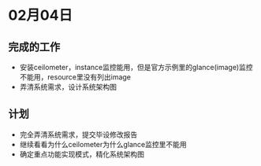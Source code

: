 # 02月04日

## 完成的工作

- 安装ceilometer，instance监控能用，但是官方示例里的glance(image)监控不能用，resource里没有列出image
- 弄清系统需求，设计系统架构图

## 计划

- 完全弄清系统需求，提交毕设修改报告
- 继续看看为什么ceilometer为什么glance监控里不能用
- 确定重点功能实现模式，精化系统架构图